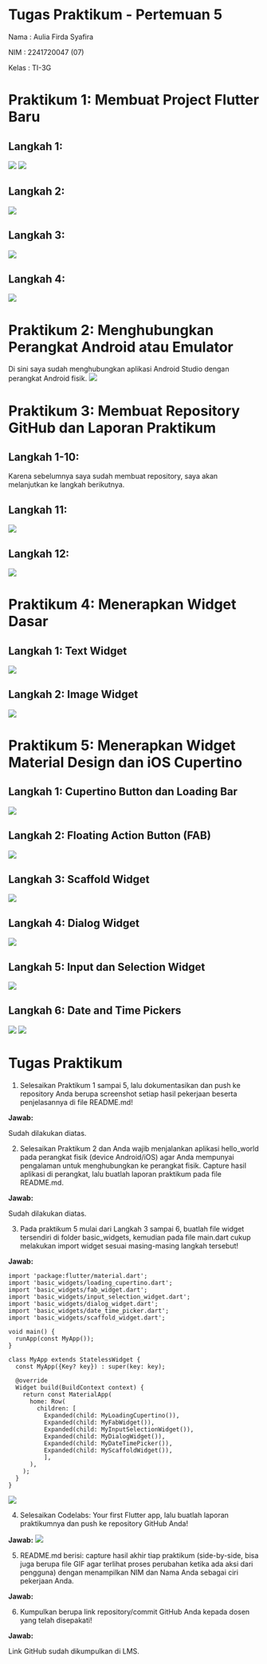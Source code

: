 # **Tugas Praktikum - Pertemuan 5**
Nama : Aulia Firda Syafira

NIM : 2241720047 (07)

Kelas : TI-3G


# Praktikum 1: Membuat Project Flutter Baru
## **Langkah 1:**
<img src=img/praktikum1_1.png>
<img src=img/praktikum1_2.png>

## **Langkah 2:**
<img src=img/praktikum1_3.png>

## **Langkah 3:**
<img src=img/praktikum1_5.png>

## **Langkah 4:**
<img src=img/praktikum1_4.png>

# Praktikum 2: Menghubungkan Perangkat Android atau Emulator

Di sini saya sudah menghubungkan aplikasi Android Studio dengan perangkat Android fisik.
<img src=img/praktikum2_1.jpg>

# Praktikum 3: Membuat Repository GitHub dan Laporan Praktikum

## **Langkah 1-10:**
Karena sebelumnya saya sudah membuat repository, saya akan melanjutkan ke langkah berikutnya.

## **Langkah 11:**

<img src=img/praktikum3_1.png>

## **Langkah 12:**
<img src=img/praktikum3_2.png>

# Praktikum 4: Menerapkan Widget Dasar
## **Langkah 1: Text Widget**
<img src=img/praktikum3_4.png>

## **Langkah 2: Image Widget**
<img src=img/praktikum3_5.png>

# Praktikum 5: Menerapkan Widget Material Design dan iOS Cupertino
## Langkah 1: Cupertino Button dan Loading Bar
<img src=img/praktikum5_1.png>

## Langkah 2: Floating Action Button (FAB)
<img src=img/praktikum5_2.png>

## Langkah 3: Scaffold Widget
<img src=img/praktikum5_2.png>

## Langkah 4: Dialog Widget
<img src=img/praktikum5_3.png>

## Langkah 5: Input dan Selection Widget
<img src=img/praktikum5_4.png>

## Langkah 6: Date and Time Pickers
<img src=img/praktikum5_6.png>
<img src=img/praktikum5_5.png>


# Tugas Praktikum
1. Selesaikan Praktikum 1 sampai 5, lalu dokumentasikan dan push ke repository Anda berupa screenshot setiap hasil pekerjaan beserta penjelasannya di file README.md!

**Jawab:**

Sudah dilakukan diatas.

2. Selesaikan Praktikum 2 dan Anda wajib menjalankan aplikasi hello_world pada perangkat fisik (device Android/iOS) agar Anda mempunyai pengalaman untuk menghubungkan ke perangkat fisik. Capture hasil aplikasi di perangkat, lalu buatlah laporan praktikum pada file README.md.

**Jawab:**

Sudah dilakukan diatas.


3. Pada praktikum 5 mulai dari Langkah 3 sampai 6, buatlah file widget tersendiri di folder basic_widgets, kemudian pada file main.dart cukup melakukan import widget sesuai masing-masing langkah tersebut!

**Jawab:**
```
import 'package:flutter/material.dart';
import 'basic_widgets/loading_cupertino.dart';
import 'basic_widgets/fab_widget.dart';
import 'basic_widgets/input_selection_widget.dart';
import 'basic_widgets/dialog_widget.dart';
import 'basic_widgets/date_time_picker.dart';
import 'basic_widgets/scaffold_widget.dart';

void main() {
  runApp(const MyApp());
}

class MyApp extends StatelessWidget {
  const MyApp({Key? key}) : super(key: key);

  @override
  Widget build(BuildContext context) {
    return const MaterialApp(
      home: Row(
        children: [
          Expanded(child: MyLoadingCupertino()),
          Expanded(child: MyFabWidget()),
          Expanded(child: MyInputSelectionWidget()),
          Expanded(child: MyDialogWidget()),
          Expanded(child: MyDateTimePicker()),
          Expanded(child: MyScaffoldWidget()),
          ],
      ),
    );
  }
}
```
<img src=img/praktikum5_5.png>

4. Selesaikan Codelabs: Your first Flutter app, lalu buatlah laporan praktikumnya dan push ke repository GitHub Anda!

**Jawab:**
<img src=img/namer_app.gif>

5. README.md berisi: capture hasil akhir tiap praktikum (side-by-side, bisa juga berupa file GIF agar terlihat proses perubahan ketika ada aksi dari pengguna) dengan menampilkan NIM dan Nama Anda sebagai ciri pekerjaan Anda.

**Jawab:**

6. Kumpulkan berupa link repository/commit GitHub Anda kepada dosen yang telah disepakati!

**Jawab:**

Link GitHub sudah dikumpulkan di LMS.